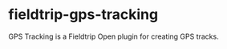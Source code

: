 fieldtrip-gps-tracking
======================

GPS Tracking is a Fieldtrip Open plugin for creating GPS tracks.
